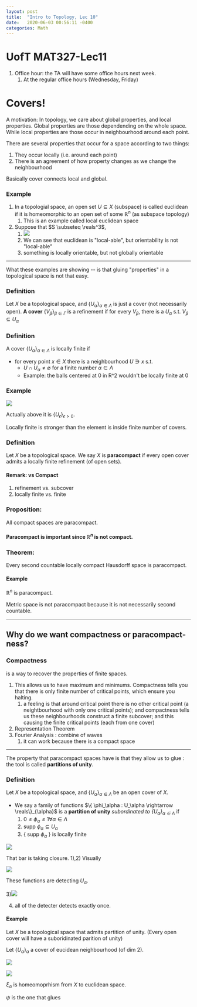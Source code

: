 ```yaml
---
layout: post
title:  "Intro to Topology, Lec 10"
date:   2020-06-03 00:56:11 -0400
categories: Math
---
```


# UofT MAT327-Lec11
1.  Office hour: the TA will have some office hours next week.
    1.  At the regular office hours (Wednesday, Friday)

# Covers!

A motivation: In topology, we care about global properties, and local properties. Global properties are those dependending on the whole space. While local properties are those occur in neighbourhood around each point.

There are several properties that occur for a space according to two things: 
1. They occur locally (i.e. around each point)
2. There is an agreement of how property changes as we change the neighbourhood

Basically cover connects local and global.

### Example
1. In a topologial space, an open set  $U \subseteq X$ (subspace) is called euclidean if it is homeomorphic to an open set of some $\mathbb{R}^n$ (as subspace topology)
   1. This is an example called local euclidean space
2. Suppose that $S \subseteq \reals^3$, 
   1. ![](../assets/img/2020-06-10-13-50-04.png)
   2. We can see that euclidean is "local-able", but orientability is not "local-able"
   3. something is locally orientable, but not globally orientable

***

What these examples are showing -- is that gluing "properties" in a topological space is not that easy. 

### Definition
Let $X$ be a topological space, and $\{U_\alpha\}_{\alpha \in \Lambda}$ is just a cover (not necessarily open). **A cover** $\{V_\beta\}_{\beta \in \Gamma}$ is a refinement if for every $V_\beta$, there is a $U_\alpha$ s.t. $V_\beta \subseteq U_\alpha$

### Definition
A cover $\{U_\alpha\}_{\alpha \in \Lambda}$ is locally finite if
*  for every point $x \in X$ there is a neighbourhood $U \ni x$ s.t.
   *  $U \cap U_\alpha \neq \emptyset$ for a finite number $\alpha \in \Lambda$
   *  Example: the balls centered at 0 in R^2 wouldn't be locally finite at 0

### Example

![](/assets/img/2020-06-10-14-04-24.png)

Actually above it is $\{U_\epsilon\}_{\epsilon > 0}$. 

Locally finite is stronger than the element is inside finite number of covers.


### Definition

Let $X$ be a topological space. We say $X$ is **paracompact** if every open cover admits a locally finite refinement (of open sets).

#### Remark: vs Compact
1. refinement vs. subcover
2. locally finite vs. finite

### Proposition:
All compact spaces are paracompact.

#### Paracompact is important since $\mathbb{R}^n$ is not compact.

### Theorem:
Every second countable locally compact Hausdorff space is paracompact.

#### Example
$\mathbb{R}^n$ is paracompact.

Metric space is not paracompact because it is not necessarily second countable.

***
## Why do we want compactness or paracompact-ness?

### Compactness
is a way to recover the properties of finite spaces.
1. This allows us to have maximum and minimums. Compactness tells you that there is only finite number of critical points, which ensure you halting.
   1. a feeling is that around critical point there is no other critical point (a neightbourhood with only one critical points); and compactness tells us these neighbourhoods construct a finite subcover; and this causing the finite critical points (each from one cover)
2. Representation Theorem
3. Fourier Analysis : combine of waves
   1. it can work because there is a compact space

***

The property that paracompact spaces have is that they allow us to glue : the tool is called **partitions of unity**. 

### Definition
Let $X$ be a topological space, and $\{U_\alpha\}_{\alpha \in \Lambda}$ be an open cover of $X$.
*  We say a family of functions $\{ \phi_\alpha : U_\alpha \rightarrow \reals\}_{\alpha}$ is a **partition of unity** *subordinated to $\{U_\alpha\}_{\alpha \in \Lambda}$* if
   1. $0 \le \phi_\alpha \le 1 \forall \alpha \in \Lambda$
   2. supp $\phi_\alpha \subseteq U_\alpha$
   3. { supp $\phi_\alpha$ }  is locally finite

<!-- 
![](../assets/img/2020-06-10-14-41-43.png) -->


![](/assets/img/2020-06-10-14-42-45.png)

That bar is taking closure.
1),2)
Visually

![](/assets/img/2020-06-10-14-46-27.png)

These functions are detecting $U_\alpha$.

3)![](/assets/img/2020-06-10-14-51-47.png)

4) all of the detecter detects exactly once.

####  Example
Let $X$ be a topological space that admits partition of unity. (Every open cover will have a suboridinated parition of unity)

Let $\{U_\alpha\}_\alpha$ a cover of eucidean neighbourhood (of dim 2).

![](/assets/img/2020-06-10-15-02-53.png)

![](/assets/img/2020-06-10-15-07-18.png)

$\xi_\alpha$ is homeomoprhism from $X$ to euclidean space.

$\psi$ is the one that glues



